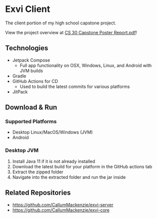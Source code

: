 # Exvi Client

The client portion of my high school capstone project.

View the project overview at [CS 30 Capstone Poster Report.pdf](https://github.com/CallumMackenzie/exvi-client/blob/kotlin/CS%2030%20Capstone%20Poster%20Report.pdf)!

## Technologies
- Jetpack Compose
  - Full app functionality on OSX, Windows, Linux, and Android with JVM builds
- Gradle
- GitHub Actions for CD
  - Used to build the latest commits for various platforms
- JitPack

## Download & Run

### Supported Platforms
- Desktop Linux/MacOS/Windows (JVM)
- Android

### Desktop JVM
1. Install Java 11 if it is not already installed
2. Download the latest build for your platform in the GitHub actions tab
3. Extract the zipped folder
4. Navigate into the extracted folder and run the jar inside

## Related Repositories
- https://github.com/CallumMackenzie/exvi-server
- https://github.com/CallumMackenzie/exvi-core
